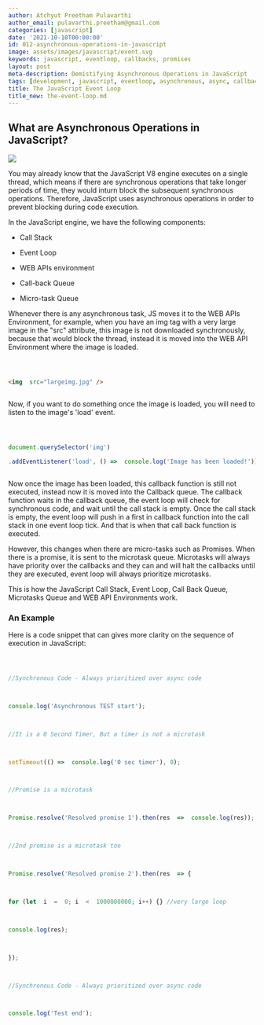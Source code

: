 ```yaml
---
author: Atchyut Preetham Pulavarthi
author_email: pulavarthi.preetham@gmail.com
categories: [javascript]
date: '2021-10-10T00:00:00'
id: 012-asynchronous-operations-in-javascript
image: assets/images/javascript/event.svg
keywords: javascript, eventloop, callbacks, promises
layout: post
meta-description: Demistifying Asynchronous Operations in JavaScript
tags: [development, javascript, eventloop, asynchronous, async, callbacks]
title: The JavaScript Event Loop
title_new: the-event-loop.md
---
```




  



## What are Asynchronous Operations in JavaScript?



  



<img  src="https://source.unsplash.com/u2d0BPZFXOY/640x426">



  



You may already know that the JavaScript V8 engine executes on a single thread, which means if there are synchronous operations that take longer periods of time, they would inturn block the subsequent synchronous operations. Therefore, JavaScript uses asynchronous operations in order to prevent blocking during code execution.



  



In the JavaScript engine, we have the following components:



  



- Call Stack



- Event Loop



- WEB APIs environment



- Call-back Queue



- Micro-task Queue



  



Whenever there is any asynchronous task, JS moves it to the WEB APIs Environment, for example, when you have an img tag with a very large image in the "src" attribute, this image is not downloaded synchronously, because that would block the thread, instead it is moved into the WEB API Environment where the image is loaded.





```html



<img  src="largeimg.jpg" />



```



Now, if you want to do something once the image is loaded, you will need to listen to the image's 'load' event.



  



```js



document.querySelector('img')

.addEventListener('load', () =>  console.log('Image has been loaded!'));



```



  



Now once the image has been loaded, this callback function is still not executed, instead now it is moved into the Callback queue. The callback function waits in the callback queue, the event loop will check for synchronous code, and wait until the call stack is empty. Once the call stack is empty, the event loop will push in a first in callback function into the call stack in one event loop tick. And that is when that call back function is executed.



  



However, this changes when there are micro-tasks such as Promises. When there is a promise, it is sent to the microtask queue. Microtasks will always have priority over the callbacks and they can and will halt the callbacks until they are executed, event loop will always prioritize microtasks.



  



This is how the JavaScript Call Stack, Event Loop, Call Back Queue, Microtasks Queue and WEB API Environments work.



  



### An Example



Here is a code snippet that can gives more clarity on the sequence of execution in JavaScript:



  



```js



//Synchronous Code - Always prioritized over async code



console.log('Asynchronous TEST start');



//It is a 0 Second Timer, But a timer is not a microtask



setTimeout(() =>  console.log('0 sec timer'), 0);



//Promise is a microtask



Promise.resolve('Resolved promise 1').then(res  =>  console.log(res));



//2nd promise is a microtask too



Promise.resolve('Resolved promise 2').then(res  => {



for (let  i  =  0; i  <  1000000000; i++) {} //very large loop



console.log(res);



});  



//Synchronous Code - Always prioritized over async code



console.log('Test end');



```
